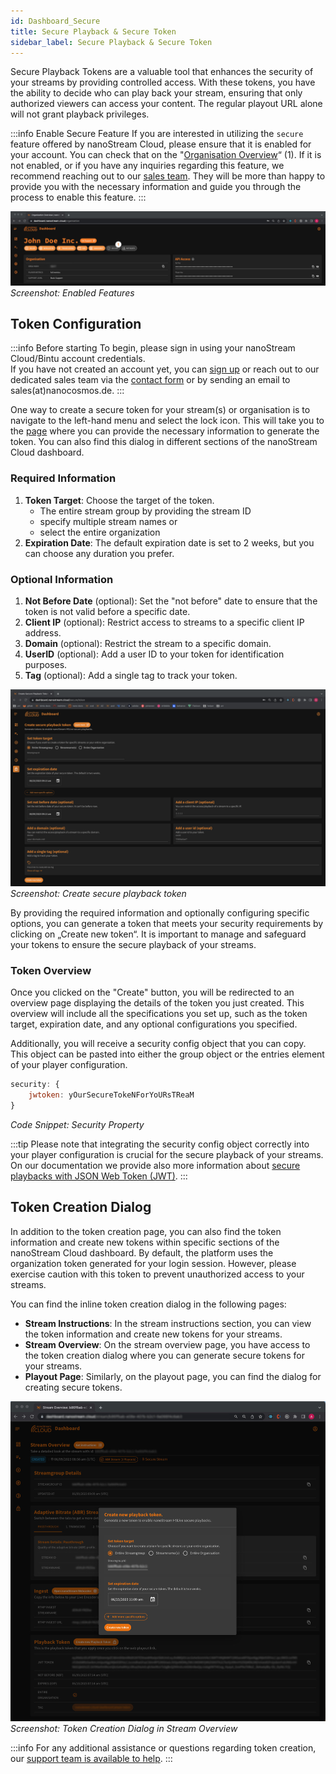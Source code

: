```yaml
---
id: Dashboard_Secure
title: Secure Playback & Secure Token
sidebar_label: Secure Playback & Secure Token
---
```


Secure Playback Tokens are a valuable tool that enhances the security of your streams by providing controlled access. With these tokens, you have the ability to decide who can play back your stream, ensuring that only authorized viewers can access your content. The regular playout URL alone will not grant playback privileges.

:::info Enable Secure Feature
If you are interested in utilizing the `secure` feature offered by nanoStream Cloud, please ensure that it is enabled for your account. You can check that on the "[Organisation Overview](https://dashboard.nanostream.cloud/organisation)“ (1). If it is not enabled, or if you have any inquiries regarding this feature, we recommend reaching out to our [sales team](https://www.nanocosmos.de/support). They will be more than happy to provide you with the necessary information and guide you through the process to enable this feature.
:::

![Screenshot: Enabled Features](../assets/cloud-frontend/cf-secure-feature.jpg)
*Screenshot: Enabled Features*

## Token Configuration


:::info Before starting
To begin, please sign in using your nanoStream Cloud/Bintu account credentials. <br/>
If you have not created an account yet, you can [sign up](https://dashboard.nanostream.cloud/auth?signup) or reach out to our dedicated sales team via the [contact form](https://www.nanocosmos.de/contact) or by sending an email to sales(at)nanocosmos.de.
:::

One way to create a secure token for your stream(s) or organisation is to navigate to the left-hand menu and select the lock icon. This will take you to the [page](https://dashboard.nanostream.cloud/secure/token) where you can provide the necessary information to generate the token. You can also find this dialog in different sections of the nanoStream Cloud dashboard.

### Required Information

1. **Token Target**: Choose the target of the token.
   - The entire stream group by providing the stream ID
   - specify multiple stream names or
   - select the entire organization
2. **Expiration Date**: The default expiration date is set to 2 weeks, but you can choose any duration you prefer.

### Optional Information

1. **Not Before Date** (optional): Set the "not before" date to ensure that the token is not valid before a specific date.
2. **Client IP** (optional): Restrict access to streams to a specific client IP address.
3. **Domain** (optional): Restrict the stream to a specific domain.
4. **UserID** (optional): Add a user ID to your token for identification purposes.
5. **Tag** (optional): Add a single tag to track your token.

![Screenshot: Create secure playback token](../assets/cloud-frontend/cf-create-token.png)
*Screenshot: Create secure playback token*

By providing the required information and optionally configuring specific options, you can generate a token that meets your security requirements by clicking on „Create new token“. It is important to manage and safeguard your tokens to ensure the secure playback of your streams.

### Token Overview

Once you clicked on the "Create" button, you will be redirected to an overview page displaying the details of the token you just created. This overview will include all the specifications you set up, such as the token target, expiration date, and any optional configurations you specified.

Additionally, you will receive a security config object that you can copy. This object can be pasted into either the group object or the entries element of your player configuration.

```js
security: {
	jwtoken: yOurSecureTokeNForYoURsTReaM
}
```
*Code Snippet: Security Property*

:::tip
Please note that integrating the security config object correctly into your player configuration is crucial for the secure playback of your streams. On our documentation we provide also more information about [secure playbacks with JSON Web Token (JWT)](../nanoplayer/nanoplayer_security_jwt).
:::

## Token Creation Dialog

In addition to the token creation page, you can also find the token information and create new tokens within specific sections of the nanoStream Cloud dashboard. By default, the platform uses the organization token generated for your login session. However, please exercise caution with this token to prevent unauthorized access to your streams.

You can find the inline token creation dialog in the following pages:

- **Stream Instructions**: In the stream instructions section, you can view the token information and create new tokens for your streams.
- **Stream Overview**: On the stream overview page, you have access to the token creation dialog where you can generate secure tokens for your streams.
- **Playout Page**: Similarly, on the playout page, you can find the dialog for creating secure tokens.

![Screenshot: Token Creation Dialog in Stream Overview](../assets/cloud-frontend/cf-inline-token-creation.jpg)
*Screenshot: Token Creation Dialog in Stream Overview*

:::info
For any additional assistance or questions regarding token creation, our [support team is available to help](https://www.nanocosmos.de/support).
:::
